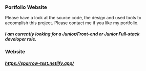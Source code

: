 ### Portfolio Website

Please have a look at the source code, the design and used tools to accomplish this project.
Please contact me if you like my portfolio.

##### I am currently looking for a Junior/Front-end or Junior Full-stack developer role.
### Website
##### https://sparrow-test.netlify.app/
